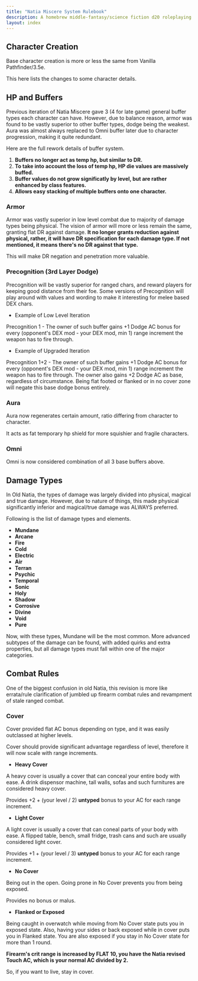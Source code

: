 ```yaml
---
title: "Natia Miscere System Rulebook"
description: A homebrew middle-fantasy/science fiction d20 roleplaying game system based on Pathfinder
layout: index
---
```


## Character Creation

Base character creation is more or less the same from Vanilla Pathfinder/3.5e.

This here lists the changes to some character details.

## HP and Buffers

Previous iteration of Natia Miscere gave 3 (4 for late game) general buffer types each character can have. However, due to balance reason, armor was found to be vastly superior to other buffer types, dodge being the weakest. Aura was almost always replaced to Omni buffer later due to character progression, making it quite redundant.

Here are the full rework details of buffer system.

1. **Buffers no longer act as temp hp, but similar to DR.**
2. **To take into account the loss of temp hp, HP die values are massively buffed.**
3. **Buffer values do not grow significatly by level, but are rather enhanced by class features.**
4. **Allows easy stacking of multiple buffers onto one character.**

### Armor

Armor was vastly superior in low level combat due to majority of damage types being physical. The vision of armor will more or less remain the same, granting flat DR against damage. **It no longer grants reduction against physical, rather, it will have DR specification for each damage type. If not mentioned, it means there's no DR against that type.**

This will make DR negation and penetration more valuable.

### Precognition (3rd Layer Dodge)

Precognition will be vastly superior for ranged chars, and reward players for keeping good distance from their foe. Some versions of Precognition will play around with values and wording to make it interesting for melee based DEX chars.

+ Example of Low Level Iteration

Precognition 1 - The owner of such buffer gains +1 Dodge AC bonus for every (opponent's DEX mod - your DEX mod, min 1) range increment the weapon has to fire through.

+ Example of Upgraded Iteration

Precognition 1+2 - The owner of such buffer gains +1 Dodge AC bonus for every (opponent's DEX mod - your DEX mod, min 1) range increment the weapon has to fire through. The owner also gains +2 Dodge AC as base, regardless of circumstance. Being flat footed or flanked or in no cover zone will negate this base dodge bonus entirely.

### Aura

Aura now regenerates certain amount, ratio differing from character to character.

It acts as fat temporary hp shield for more squishier and fragile characters.

### Omni

Omni is now considered combination of all 3 base buffers above.

## Damage Types

In Old Natia, the types of damage was largely divided into physical, magical and true damage. However, due to nature of things, this made physical significantly inferior and magical/true damage was ALWAYS preferred.

Following is the list of damage types and elements.

+ **Mundane**
+ **Arcane**
+ **Fire**
+ **Cold**
+ **Electric**
+ **Air**
+ **Terran**
+ **Psychic**
+ **Temporal**
+ **Sonic**
+ **Holy**
+ **Shadow**
+ **Corrosive**
+ **Divine**
+ **Void**
+ **Pure**

Now, with these types, Mundane will be the most common. More advanced subtypes of the damage can be found, with added quirks and extra properties, but all damage types must fall within one of the major categories.

## Combat Rules

One of the biggest confusion in old Natia, this revision is more like errata/rule clarification of jumbled up firearm combat rules and revampment of stale ranged combat.

### Cover

Cover provided flat AC bonus depending on type, and it was easily outclassed at higher levels.

Cover should provide significant advantage regardless of level, therefore it will now scale with range increments.

+ **Heavy Cover**

A heavy cover is usually a cover that can conceal your entire body with ease. A drink dispensor machine, tall walls, sofas and such furnitures are considered heavy cover.

Provides +2 + (your level / 2) **untyped** bonus to your AC for each range increment.

+ **Light Cover**

A light cover is usually a cover that can coneal parts of your body with ease. A flipped table, bench, small fridge, trash cans and such are usually considered light cover.

Provides +1 + (your level / 3) **untyped** bonus to your AC for each range increment.

+ **No Cover**

Being out in the open. Going prone in No Cover prevents you from being exposed.

Provides no bonus or malus.

+ **Flanked or Exposed**

Being caught in overwatch while moving from No Cover state puts you in exposed state. Also, having your sides or back exposed while in cover puts you in Flanked state. You are also exposed if you stay in No Cover state for more than 1 round.

**Firearm's crit range is increased by FLAT 10, you have the Natia revised Touch AC, which is your normal AC divided by 2.**

So, if you want to live, stay in cover.

### 
